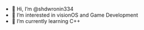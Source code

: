 - 👋 Hi, I’m @shdwronin334
- 👀 I’m interested in visionOS and Game Development
- 🌱 I’m currently learning C++

<!---
shdwronin334/shdwronin334 is a ✨ special ✨ repository because its `README.md` (this file) appears on your GitHub profile.
You can click the Preview link to take a look at your changes.
--->
